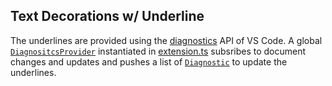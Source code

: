 ## Text Decorations w/ Underline

The underlines are provided using the [diagnostics](https://code.visualstudio.com/api/language-extensions/programmatic-language-features#provide-diagnostics) API of VS Code. A global [`DiagnositcsProvider`](../src/diagnostics_provider.ts) instantiated in [extension.ts](.#extensionts) subsribes to document changes and updates and pushes a list of [`Diagnostic`](https://code.visualstudio.com/api/references/vscode-api#Diagnostic) to update the underlines.